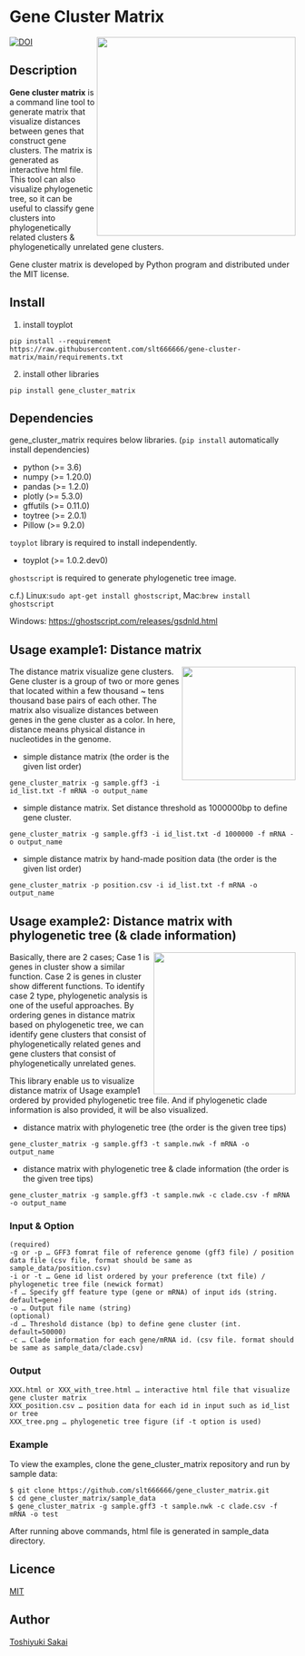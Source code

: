 # Gene Cluster Matrix

<p><img src="https://github.com/slt666666/gene_cluster_matrix/blob/main/image/sample_matrix.png?raw=true"　itemprop="image" width="350" align="right" />
<a href="https://zenodo.org/badge/latestdoi/524101848"><img src="https://zenodo.org/badge/524101848.svg" alt="DOI"></a>
<h2>Description</h2>
<strong>Gene cluster matrix</strong> is a command line tool to generate matrix that visualize distances between genes that construct gene clusters. The matrix is generated as interactive html file. This tool can also visualize phylogenetic tree, so it can be useful to classify gene clusters into phylogenetically related clusters & phylogenetically unrelated gene clusters.</p>

Gene cluster matrix is developed by Python program and distributed under the MIT license.

## Install

1. install toyplot

`pip install --requirement https://raw.githubusercontent.com/slt666666/gene-cluster-matrix/main/requirements.txt`

2. install other libraries

`pip install gene_cluster_matrix`

## Dependencies
gene_cluster_matrix requires below libraries. (`pip install` automatically install dependencies)
* python (>= 3.6)
* numpy (>= 1.20.0)
* pandas (>= 1.2.0)
* plotly (>= 5.3.0)
* gffutils (>= 0.11.0)
* toytree (>= 2.0.1)
* Pillow (>= 9.2.0)

`toyplot` library is required to install independently.
* toyplot (>= 1.0.2.dev0)

`ghostscript` is required to generate phylogenetic tree image.

c.f.) Linux:`sudo apt-get install ghostscript`, Mac:`brew install ghostscript`

Windows: https://ghostscript.com/releases/gsdnld.html

## Usage example1: Distance matrix

<p><img src="https://github.com/slt666666/gene_cluster_matrix/blob/main/image/usage1.png?raw=true"　itemprop="image" width="200" align="right" />
The distance matrix visualize gene clusters. Gene cluster is a group of two or more genes that located within a few thousand ~ tens thousand base pairs of each other. The matrix also visualize distances between genes in the gene cluster as a color. In here, distance means physical distance in nucleotides in the genome.</p>

* simple distance matrix (the order is the given list order)

`gene_cluster_matrix -g sample.gff3 -i id_list.txt -f mRNA -o output_name`

* simple distance matrix. Set distance threshold as 1000000bp to define gene cluster.

`gene_cluster_matrix -g sample.gff3 -i id_list.txt -d 1000000 -f mRNA -o output_name`

* simple distance matrix by hand-made position data (the order is the given list order)

`gene_cluster_matrix -p position.csv -i id_list.txt -f mRNA -o output_name`

## Usage example2: Distance matrix with phylogenetic tree (& clade information)

<p><img src="https://github.com/slt666666/gene_cluster_matrix/blob/main/image/usage2.png?raw=true"　itemprop="image" width="250" align="right" />
Basically, there are 2 cases; Case 1 is genes in cluster show a similar function. Case 2 is genes in cluster show different functions. To identify case 2 type, phylogenetic analysis is one of the useful approaches. By ordering genes in distance matrix based on phylogenetic tree, we can identify gene clusters that consist of phylogenetically related genes and gene clusters that consist of phylogenetically unrelated genes.

This library enable us to visualize distance matrix of Usage example1 ordered by provided phylogenetic tree file. And if phylogenetic clade information is also provided, it will be also visualized.</p>

* distance matrix with phylogenetic tree (the order is the given tree tips)

`gene_cluster_matrix -g sample.gff3 -t sample.nwk -f mRNA -o output_name`

* distance matrix with phylogenetic tree & clade information (the order is the given tree tips)

`gene_cluster_matrix -g sample.gff3 -t sample.nwk -c clade.csv -f mRNA -o output_name`

### Input & Option
```
(required)
-g or -p … GFF3 fomrat file of reference genome (gff3 file) / position data file (csv file, format should be same as sample_data/position.csv)
-i or -t … Gene id list ordered by your preference (txt file) / phylogenetic tree file (newick format)
-f … Specify gff feature type (gene or mRNA) of input ids (string. default=gene)
-o … Output file name (string)
(optional)
-d … Threshold distance (bp) to define gene cluster (int. default=50000)
-c … Clade information for each gene/mRNA id. (csv file. format should be same as sample_data/clade.csv)
```

### Output
```
XXX.html or XXX_with_tree.html … interactive html file that visualize gene cluster matrix
XXX_position.csv … position data for each id in input such as id_list or tree
XXX_tree.png … phylogenetic tree figure (if -t option is used)
```

### Example
To view the examples, clone the gene_cluster_matrix repository and run by sample data:

```
$ git clone https://github.com/slt666666/gene_cluster_matrix.git
$ cd gene_cluster_matrix/sample_data
$ gene_cluster_matrix -g sample.gff3 -t sample.nwk -c clade.csv -f mRNA -o test
```
After running above commands, html file is generated in sample_data directory.

## Licence

[MIT](https://github.com/slt666666/gene_cluster_matrix/blob/main/LICENSE)

## Author

[Toshiyuki Sakai](https://github.com/slt666666)